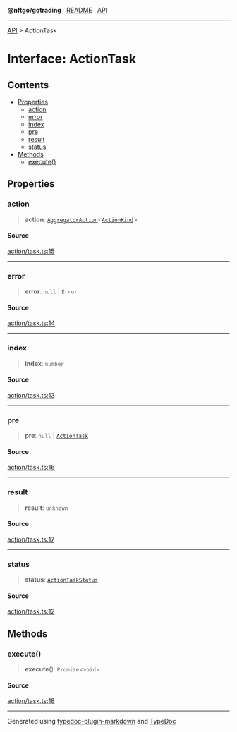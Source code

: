**@nftgo/gotrading** ∙ [README](../README.md) ∙ [API](../exports.md)

***

[API](../exports.md) > ActionTask

# Interface: ActionTask

## Contents

- [Properties](ActionTask.md#properties)
  - [action](ActionTask.md#action)
  - [error](ActionTask.md#error)
  - [index](ActionTask.md#index)
  - [pre](ActionTask.md#pre)
  - [result](ActionTask.md#result)
  - [status](ActionTask.md#status)
- [Methods](ActionTask.md#methods)
  - [execute()](ActionTask.md#execute)

## Properties

### action

> **action**: [`AggregatorAction`](../type-aliases/AggregatorAction.md)\<[`ActionKind`](../enumerations/ActionKind.md)\>

#### Source

[action/task.ts:15](https://github.com/NFTGo/GoTrading/blob/1fa3b8d/src/types/action/task.ts#L15)

***

### error

> **error**: `null` \| `Error`

#### Source

[action/task.ts:14](https://github.com/NFTGo/GoTrading/blob/1fa3b8d/src/types/action/task.ts#L14)

***

### index

> **index**: `number`

#### Source

[action/task.ts:13](https://github.com/NFTGo/GoTrading/blob/1fa3b8d/src/types/action/task.ts#L13)

***

### pre

> **pre**: `null` \| [`ActionTask`](ActionTask.md)

#### Source

[action/task.ts:16](https://github.com/NFTGo/GoTrading/blob/1fa3b8d/src/types/action/task.ts#L16)

***

### result

> **result**: `unknown`

#### Source

[action/task.ts:17](https://github.com/NFTGo/GoTrading/blob/1fa3b8d/src/types/action/task.ts#L17)

***

### status

> **status**: [`ActionTaskStatus`](../type-aliases/ActionTaskStatus.md)

#### Source

[action/task.ts:12](https://github.com/NFTGo/GoTrading/blob/1fa3b8d/src/types/action/task.ts#L12)

## Methods

### execute()

> **execute**(): `Promise`\<`void`\>

#### Source

[action/task.ts:18](https://github.com/NFTGo/GoTrading/blob/1fa3b8d/src/types/action/task.ts#L18)

***

Generated using [typedoc-plugin-markdown](https://www.npmjs.com/package/typedoc-plugin-markdown) and [TypeDoc](https://typedoc.org/)
